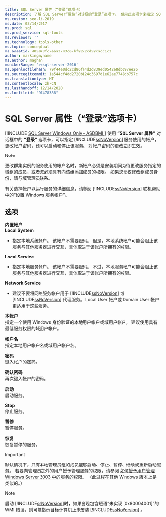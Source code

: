 ```yaml
---
title: SQL Server 属性（“登录”选项卡）
description: 了解 SQL Server“属性”对话框的“登录”选项卡。 使用此选项卡来指定 SQL Server 使用的帐户以及开始或停止服务。
ms.custom: seo-lt-2019
ms.date: 03/14/2017
ms.prod: sql
ms.prod_service: sql-tools
ms.reviewer: ''
ms.technology: tools-other
ms.topic: conceptual
ms.assetid: 405073fc-eaa3-43c6-bf82-2cd58cacc1c3
author: markingmyname
ms.author: maghan
monikerRange: '>=sql-server-2016'
ms.openlocfilehash: 79f44e0dc2cd86fa4d2d839ed0542e8db697ee26
ms.sourcegitcommit: 1a544cf4dd2720b124c3697d1e62ae7741db757c
ms.translationtype: HT
ms.contentlocale: zh-CN
ms.lasthandoff: 12/14/2020
ms.locfileid: "97478388"
---
```

# <a name="sql-server-properties-log-on-tab"></a>SQL Server 属性（“登录”选项卡）
[!INCLUDE [SQL Server Windows Only - ASDBMI ](../../includes/applies-to-version/sql-windows-only-asdbmi.md)]
  使用 **“SQL Server 属性”** 对话框中的 **“登录”** 选项卡，可以指定 [!INCLUDE[ssNoVersion](../../includes/ssnoversion-md.md)] 服务使用的帐户，更改帐户密码，还可以启动和停止该服务。 对帐户密码的更改立即生效。  
  
> [!NOTE]  
>  更改群集实例的服务使用的帐户名时，新帐户必须是安装期间为待更改服务指定的域组的成员，或者您必须具有向该组添加成员的权限。 如果您无权修改组成员身份，请与域管理员联系。  
>   
>  有关选择帐户以运行服务的详细信息，请参阅 [!INCLUDE[ssNoVersion](../../includes/ssnoversion-md.md)] 联机帮助中的“设置 Windows 服务帐户”。  
  
## <a name="options"></a>选项  
 **内置帐户**  
 **Local System**  
 -   指定本地系统帐户。 该帐户不需要密码。 但是，本地系统帐户可能会阻止该服务与其他服务器进行交互，具体取决于该帐户所拥有的权限。  
  
 **Local Service**  
 -   指定本地服务帐户。 该帐户不需要密码。 不过，本地服务帐户可能会阻止该服务与其他服务器进行交互，具体取决于该帐户所拥有的权限。  
  
 **Network Service**  
 -   建议不要将网络服务帐户用于 [!INCLUDE[ssNoVersion](../../includes/ssnoversion-md.md)] 或 [!INCLUDE[ssNoVersion](../../includes/ssnoversion-md.md)] 代理服务。 Local User 帐户或 Domain User 帐户更适用于这些服务。  
  
 **本帐户**  
 指定一个使用 Windows 身份验证的本地用户帐户或域用户帐户。 建议使用具有最低服务权限的域用户帐户。  
  
 **帐户名**  
 指定本地用户帐户名或域用户帐户名。  
  
 **密码**  
 键入帐户的密码。  
  
 **确认密码**  
 再次键入帐户的密码。  
  
 **启动**  
 启动服务。  
  
 **Stop**  
 停止服务。  
  
 **暂停**  
 暂停服务。  
  
 **恢复**  
 恢复暂停的服务。  
  
> [!IMPORTANT]  
>  默认情况下，只有本地管理员组的成员能够启动、停止、暂停、继续或重新启动服务。 若要向管理员之外的用户授予管理服务的权限，请参阅 [如何授予用户管理 Windows Server 2003 中的服务的权限](https://support.microsoft.com/kb/325349)。 （此过程在其他 Windows 版本上是类似的。）  
  
> [!NOTE]  
>  启动 [!INCLUDE[ssNoVersion](../../includes/ssnoversion-md.md)]时，如果出现包含短语“未实现 [0x80004001]”的 WMI 错误，则可能指示目标计算机上未安装 [!INCLUDE[ssNoVersion](../../includes/ssnoversion-md.md)] 。  
  
  
